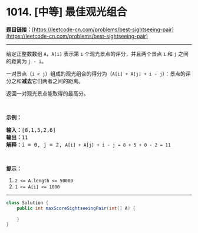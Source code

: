 # 1014. [中等] 最佳观光组合

**题目链接：**[https://leetcode-cn.com/problems/best-sightseeing-pair](https://leetcode-cn.com/problems/best-sightseeing-pair)

---

<div class="content__1Y2H">
 <div class="notranslate">
  <p>给定正整数数组&nbsp;<code>A</code>，<code>A[i]</code>&nbsp;表示第 <code>i</code> 个观光景点的评分，并且两个景点&nbsp;<code>i</code> 和&nbsp;<code>j</code>&nbsp;之间的距离为&nbsp;<code>j - i</code>。</p> 
  <p>一对景点（<code>i &lt; j</code>）组成的观光组合的得分为（<code>A[i] + A[j] + i&nbsp;- j</code>）：景点的评分之和<strong>减去</strong>它们两者之间的距离。</p> 
  <p>返回一对观光景点能取得的最高分。</p> 
  <p>&nbsp;</p> 
  <p><strong>示例：</strong></p> 
  <pre class="language-text"><strong>输入：</strong>[8,1,5,2,6]
<strong>输出：</strong>11
<strong>解释：</strong>i = 0, j = 2, <code>A[i] + A[j] + i - j = 8 + 5 + 0 - 2 = 11</code>
</pre> 
  <p>&nbsp;</p> 
  <p><strong>提示：</strong></p> 
  <ol> 
   <li><code>2 &lt;= A.length &lt;= 50000</code></li> 
   <li><code>1 &lt;= A[i] &lt;= 1000</code></li> 
  </ol> 
 </div>
</div>

---

```java
class Solution {
    public int maxScoreSightseeingPair(int[] A) {
        
    }
}
```